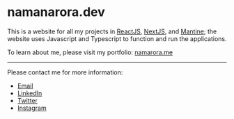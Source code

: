 # namanarora.dev

This is a website for all my projects in [ReactJS](https://reactjs.org/), [NextJS](https://nextjs.org/), and [Mantine](https://mantine.dev/); the website uses Javascript and Typescript to function and run the applications.

To learn about me, please visit my portfolio: [namarora.me](https://namarora.me/)

<hr>

Please contact me for more information:
 - [Email](mailto:namanarora@mail.com)
 - [LinkedIn](https://www.linkedin.com/in/namarora)
 - [Twitter](https://twitter.com/RealNamanArora)
 - [Instagram](https://instagram.com/namarora)
